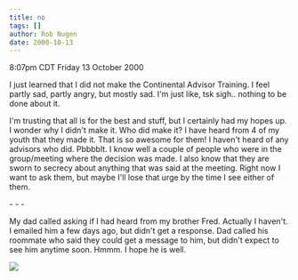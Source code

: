 ```yaml
---
title: no
tags: []
author: Rob Nugen
date: 2000-10-13
---
```


<title>No Fred No CAT</title>
<p class=date>8:07pm CDT Friday 13 October 2000

<p>I just learned that I did not make the Continental Advisor
Training.  I feel partly sad, partly angry, but mostly sad.  I'm just
like, tsk  sigh..  nothing to be done about it.

<p>I'm trusting that all is for the best and stuff, but I certainly
had my hopes up.  I wonder why I didn't make it.  Who did make it?  I
have heard from 4 of my youth that they made it.  That is so awesome
for them!  I haven't heard of any advisors who did.  Pbbbblt.  I know
well a couple of people who were in the group/meeting where the
decision was made.  I also know that they are sworn to secrecy about
anything that was said at the meeting.  Right now I want to ask them,
but maybe I'll lose that urge by the time I see either of them.

<p>- - -

<p>My dad called asking if I had heard from my brother Fred.  Actually
I haven't.  I emailed him a few days ago, but didn't get a response.
Dad called his roommate who said they could get a message to him, but
didn't expect to see him anytime soon.  Hmmm.  I hope he is well.

<p><img src='/images/rob/wL-ROB.gif'>

